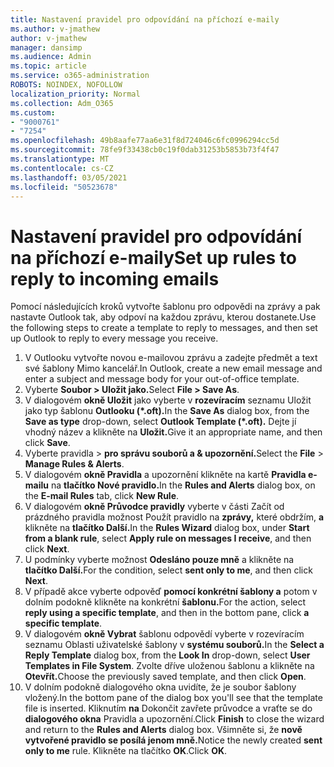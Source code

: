 ```yaml
---
title: Nastavení pravidel pro odpovídání na příchozí e-maily
ms.author: v-jmathew
author: v-jmathew
manager: dansimp
ms.audience: Admin
ms.topic: article
ms.service: o365-administration
ROBOTS: NOINDEX, NOFOLLOW
localization_priority: Normal
ms.collection: Adm_O365
ms.custom:
- "9000761"
- "7254"
ms.openlocfilehash: 49b8aafe77aa6e31f8d724046c6fc0996294cc5d
ms.sourcegitcommit: 78fe9f33438cb0c19f0dab31253b5853b73f4f47
ms.translationtype: MT
ms.contentlocale: cs-CZ
ms.lasthandoff: 03/05/2021
ms.locfileid: "50523678"
---
```

# <a name="set-up-rules-to-reply-to-incoming-emails"></a><span data-ttu-id="deb55-102">Nastavení pravidel pro odpovídání na příchozí e-maily</span><span class="sxs-lookup"><span data-stu-id="deb55-102">Set up rules to reply to incoming emails</span></span>

<span data-ttu-id="deb55-103">Pomocí následujících kroků vytvořte šablonu pro odpovědi na zprávy a pak nastavte Outlook tak, aby odpoví na každou zprávu, kterou dostanete.</span><span class="sxs-lookup"><span data-stu-id="deb55-103">Use the following steps to create a template to reply to messages, and then set up Outlook to reply to every message you receive.</span></span>

1. <span data-ttu-id="deb55-104">V Outlooku vytvořte novou e-mailovou zprávu a zadejte předmět a text své šablony Mimo kancelář.</span><span class="sxs-lookup"><span data-stu-id="deb55-104">In Outlook, create a new email message and enter a subject and message body for your out-of-office template.</span></span>
2. <span data-ttu-id="deb55-105">Vyberte **Soubor > Uložit jako.**</span><span class="sxs-lookup"><span data-stu-id="deb55-105">Select **File > Save As**.</span></span>
3. <span data-ttu-id="deb55-106">V dialogovém **okně Uložit** jako vyberte v **rozevíracím** seznamu Uložit jako typ šablonu **Outlooku (\*.oft).**</span><span class="sxs-lookup"><span data-stu-id="deb55-106">In the **Save As** dialog box, from the **Save as type** drop-down, select **Outlook Template (\*.oft).**</span></span> <span data-ttu-id="deb55-107">Dejte jí vhodný název a klikněte na **Uložit.**</span><span class="sxs-lookup"><span data-stu-id="deb55-107">Give it an appropriate name, and then click **Save**.</span></span>
4. <span data-ttu-id="deb55-108">Vyberte pravidla  >  **pro správu souborů a & upozornění.**</span><span class="sxs-lookup"><span data-stu-id="deb55-108">Select the **File** > **Manage Rules & Alerts**.</span></span>
5. <span data-ttu-id="deb55-109">V dialogovém **okně Pravidla** a upozornění klikněte na kartě **Pravidla e-mailu** na **tlačítko Nové pravidlo.**</span><span class="sxs-lookup"><span data-stu-id="deb55-109">In the **Rules and Alerts** dialog box, on the **E-mail Rules** tab, click **New Rule**.</span></span>
6. <span data-ttu-id="deb55-110">V dialogovém **okně Průvodce pravidly** vyberte v části Začít od prázdného pravidla možnost Použít pravidlo na **zprávy,** které obdržím, **a** klikněte na **tlačítko Další.**</span><span class="sxs-lookup"><span data-stu-id="deb55-110">In the **Rules Wizard** dialog box, under **Start from a blank rule**, select **Apply rule on messages I receive**, and then click **Next**.</span></span>
7. <span data-ttu-id="deb55-111">U podmínky vyberte možnost **Odesláno pouze mně** a klikněte na **tlačítko Další.**</span><span class="sxs-lookup"><span data-stu-id="deb55-111">For the condition, select **sent only to me**, and then click **Next**.</span></span>
8. <span data-ttu-id="deb55-112">V případě akce vyberte odpověď **pomocí konkrétní šablony a** potom v dolním podokně klikněte na konkrétní **šablonu.**</span><span class="sxs-lookup"><span data-stu-id="deb55-112">For the action, select **reply using a specific template**, and then in the bottom pane, click **a specific template**.</span></span>
9. <span data-ttu-id="deb55-113">V dialogovém **okně Vybrat** šablonu odpovědí  vyberte v rozevíracím seznamu Oblasti uživatelské šablony v **systému souborů.**</span><span class="sxs-lookup"><span data-stu-id="deb55-113">In the **Select a Reply Template** dialog box, from the **Look In** drop-down, select **User Templates in File System**.</span></span> <span data-ttu-id="deb55-114">Zvolte dříve uloženou šablonu a klikněte na **Otevřít.**</span><span class="sxs-lookup"><span data-stu-id="deb55-114">Choose the previously saved template, and then click **Open**.</span></span>
10. <span data-ttu-id="deb55-115">V dolním podokně dialogového okna uvidíte, že je soubor šablony vložený.</span><span class="sxs-lookup"><span data-stu-id="deb55-115">In the bottom pane of the dialog box you'll see that the template file is inserted.</span></span> <span data-ttu-id="deb55-116">Kliknutím **na** Dokončit zavřete průvodce a vraťte se do **dialogového okna** Pravidla a upozornění.</span><span class="sxs-lookup"><span data-stu-id="deb55-116">Click **Finish** to close the wizard and return to the **Rules and Alerts** dialog box.</span></span> <span data-ttu-id="deb55-117">Všimněte si, že **nově vytvořené pravidlo se posílá jenom mně.**</span><span class="sxs-lookup"><span data-stu-id="deb55-117">Notice the newly created **sent only to me** rule.</span></span> <span data-ttu-id="deb55-118">Klikněte na tlačítko **OK**.</span><span class="sxs-lookup"><span data-stu-id="deb55-118">Click **OK**.</span></span>
